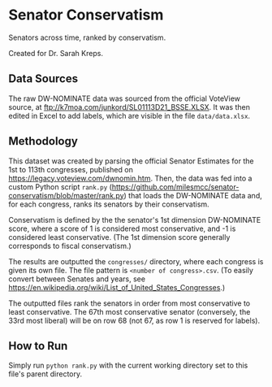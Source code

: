 # Senator Conservatism
Senators across time, ranked by conservatism.

Created for Dr. Sarah Kreps.

## Data Sources
The raw DW-NOMINATE data was sourced from the official VoteView source, at ftp://k7moa.com/junkord/SL01113D21_BSSE.XLSX. It was then edited in Excel to add labels, which are visible in the file `data/data.xlsx`.

## Methodology
This dataset was created by parsing the official Senator Estimates for the 1st to 113th congresses, published on https://legacy.voteview.com/dwnomin.htm. Then, the data was fed into a custom Python script `rank.py` (https://github.com/milesmcc/senator-conservatism/blob/master/rank.py) that loads the DW-NOMINATE data and, for each congress, ranks its senators by their conservatism.

Conservatism is defined by the the senator's 1st dimension DW-NOMINATE score, where a score of 1 is considered most conservative, and -1 is considered least conservative. (The 1st dimension score generally corresponds to fiscal conservatism.)

The results are outputted the `congresses/` directory, where each congress is given its own file. The file pattern is `<number of congress>.csv`. (To easily convert between Senates and years, see https://en.wikipedia.org/wiki/List_of_United_States_Congresses.)

The outputted files rank the senators in order from most conservative to least conservative. The 67th most conservative senator (conversely, the 33rd most liberal) will be on row 68 (not 67, as row 1 is reserved for labels).

## How to Run
Simply run `python rank.py` with the current working directory set to this file's parent directory.
